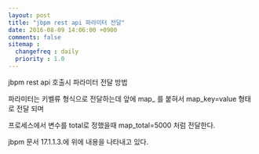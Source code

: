 ```yaml
---
layout: post
title: "jbpm rest api 파라미터 전달"
date: 2016-08-09 14:06:00 +0900
comments: false
sitemap :
  changefreq : daily
  priority : 1.0
---
```


jbpm rest api 호출시 파라미터 전달 방법

파라미터는 키벨류 형식으로 전달하는데 앞에 map_ 를 붙혀서 map_key=value 형태로 전달 되며

프로세스에서 변수를 total로 정했을때 map_total=5000 처럼 전달한다.

jbpm 문서 17.1.1.3.에 위에 내용을 나타내고 있다. 

